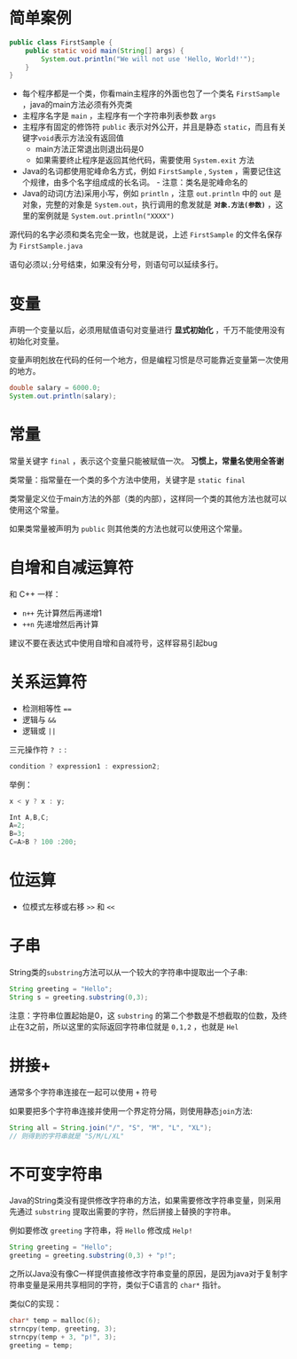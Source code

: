# 简单案例

```java
public class FirstSample {
    public static void main(String[] args) {
        System.out.println("We will not use 'Hello, World!'");
    }
}
```

* 每个程序都是一个类，你看main主程序的外面也包了一个类名 `FirstSample` ，java的main方法必须有外壳类
* 主程序名字是 `main` ，主程序有一个字符串列表参数 `args`
* 主程序有固定的修饰符 `public` 表示对外公开，并且是静态 `static`，而且有关键字`void`表示方法没有返回值
    * main方法正常退出则退出码是0
    * 如果需要终止程序是返回其他代码，需要使用 `System.exit` 方法
* Java的名词都使用驼峰命名方式，例如 `FirstSample` , `System` ，需要记住这个规律，由多个名字组成成的长名词。 - 注意：类名是驼峰命名的
* Java的动词(方法)采用小写，例如 `println` ，注意 `out.println` 中的 `out` 是 对象，完整的对象是 `System.out`，执行调用的愈发就是 **`对象.方法(参数)`** ，这里的案例就是 `System.out.println("XXXX")`

源代码的名字必须和类名完全一致，也就是说，上述 `FirstSample` 的文件名保存为 `FirstSample.java`

语句必须以`;`分号结束，如果没有分号，则语句可以延续多行。

# 变量

声明一个变量以后，必须用赋值语句对变量进行 **显式初始化** ，千万不能使用没有初始化对变量。

变量声明剋放在代码的任何一个地方，但是编程习惯是尽可能靠近变量第一次使用的地方。

```java
double salary = 6000.0;
System.out.println(salary);
```

# 常量

常量关键字 `final` ，表示这个变量只能被赋值一次。 **习惯上，常量名使用全答谢**

类常量：指常量在一个类的多个方法中使用，关键字是 `static final`

类常量定义位于main方法的外部（类的内部），这样同一个类的其他方法也就可以使用这个常量。

如果类常量被声明为 `public` 则其他类的方法也就可以使用这个常量。

# 自增和自减运算符

和 C++ 一样：

* `n++` 先计算然后再递增1
* `++n` 先递增然后再计算

建议不要在表达式中使用自增和自减符号，这样容易引起bug

# 关系运算符

* 检测相等性 `==`
* 逻辑与 `&&`
* 逻辑或 `||`

三元操作符 `? :` :

```java
condition ? expression1 : expression2;
```

举例：

```java
x < y ? x : y;
```

```java
Int A,B,C; 
A=2; 
B=3; 
C=A>B ? 100 :200; 
```

# 位运算

* 位模式左移或右移 `>>` 和 `<<`

# 子串

String类的`substring`方法可以从一个较大的字符串中提取出一个子串:

```java
String greeting = "Hello";
String s = greeting.substring(0,3);
```

注意：字符串位置起始是0，这 `substring` 的第二个参数是不想截取的位数，及终止在3之前，所以这里的实际返回字符串位就是 `0,1,2` ，也就是 `Hel`

# 拼接+

通常多个字符串连接在一起可以使用 `+` 符号

如果要把多个字符串连接并使用一个界定符分隔，则使用静态`join`方法:

```java
String all = String.join("/", "S", "M", "L", "XL");
// 则得到的字符串就是 "S/M/L/XL"
```

# 不可变字符串

Java的String类没有提供修改字符串的方法，如果需要修改字符串变量，则采用先通过 `substring` 提取出需要的字符，然后拼接上替换的字符串。

例如要修改 `greeting` 字符串，将 `Hello` 修改成 `Help!`

```java
String greeting = "Hello";
greeting = greeting.substring(0,3) + "p!";
```

之所以Java没有像C一样提供直接修改字符串变量的原因，是因为java对于复制字符串变量是采用共享相同的字符，类似于C语言的 `char*` 指针。

类似C的实现：

```c
char* temp = malloc(6);
strncpy(temp, greeting, 3);
strncpy(temp + 3, "p!", 3);
greeting = temp;
```